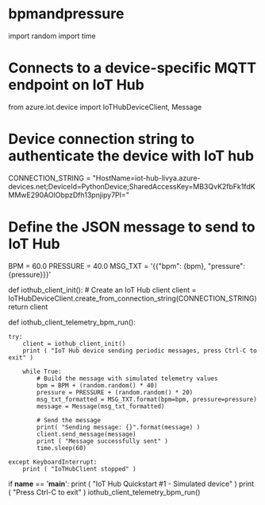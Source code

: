 # bpmandpressure
import random
import time

# Connects to a device-specific MQTT endpoint on IoT Hub
from azure.iot.device import IoTHubDeviceClient, Message
# Device connection string to authenticate the device with IoT hub
CONNECTION_STRING = "HostName=iot-hub-livya.azure-devices.net;DeviceId=PythonDevice;SharedAccessKey=MB3QvK2fbFk1fdKMMwE290AOIObpzDfh13pnjipy7PI="

# Define the JSON message to send to IoT Hub
BPM = 60.0
PRESSURE = 40.0
MSG_TXT = '{{"bpm": {bpm}, "pressure": {pressure}}}'

def iothub_client_init():
    # Create an IoT Hub client
    client = IoTHubDeviceClient.create_from_connection_string(CONNECTION_STRING)
    return client

def iothub_client_telemetry_bpm_run():

    try:
        client = iothub_client_init()
        print ( "IoT Hub device sending periodic messages, press Ctrl-C to exit" )

        while True:
            # Build the message with simulated telemetry values
            bpm = BPM + (random.random() * 40)
            pressure = PRESSURE + (random.random() * 20)
            msg_txt_formatted = MSG_TXT.format(bpm=bpm, pressure=pressure)
            message = Message(msg_txt_formatted)

            # Send the message
            print( "Sending message: {}".format(message) )
            client.send_message(message)
            print ( "Message successfully sent" )
            time.sleep(60)

    except KeyboardInterrupt:
        print ( "IoTHubClient stopped" )

if __name__ == '__main__':
    print ( "IoT Hub Quickstart #1 - Simulated device" )
    print ( "Press Ctrl-C to exit" )
    iothub_client_telemetry_bpm_run()
